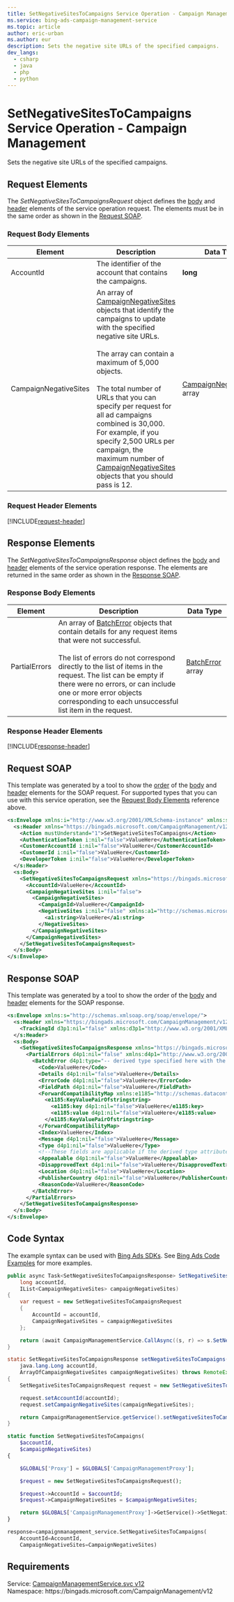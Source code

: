 ```yaml
---
title: SetNegativeSitesToCampaigns Service Operation - Campaign Management
ms.service: bing-ads-campaign-management-service
ms.topic: article
author: eric-urban
ms.author: eur
description: Sets the negative site URLs of the specified campaigns.
dev_langs: 
  - csharp
  - java
  - php
  - python
---
```

# SetNegativeSitesToCampaigns Service Operation - Campaign Management
Sets the negative site URLs of the specified campaigns.

## <a name="request"></a>Request Elements
The *SetNegativeSitesToCampaignsRequest* object defines the [body](#request-body) and [header](#request-header) elements of the service operation request. The elements must be in the same order as shown in the [Request SOAP](#request-soap). 

### <a name="request-body"></a>Request Body Elements

|Element|Description|Data Type|
|-----------|---------------|-------------|
|<a name="accountid"></a>AccountId|The identifier of the account that contains the campaigns.|**long**|
|<a name="campaignnegativesites"></a>CampaignNegativeSites|An array of [CampaignNegativeSites](campaignnegativesites.md) objects that identify the campaigns to update with the specified negative site URLs.<br/><br/>The array can contain a maximum of 5,000 objects.<br/><br/>The total number of URLs that you can specify per request for all ad campaigns combined is 30,000. For example, if you specify 2,500 URLs per campaign, the maximum number of [CampaignNegativeSites](campaignnegativesites.md) objects that you should pass is 12.|[CampaignNegativeSites](campaignnegativesites.md) array|

### <a name="request-header"></a>Request Header Elements
[!INCLUDE[request-header](./includes/request-header.md)]

## <a name="response"></a>Response Elements
The *SetNegativeSitesToCampaignsResponse* object defines the [body](#response-body) and [header](#response-header) elements of the service operation response. The elements are returned in the same order as shown in the [Response SOAP](#response-soap).

### <a name="response-body"></a>Response Body Elements

|Element|Description|Data Type|
|-----------|---------------|-------------|
|<a name="partialerrors"></a>PartialErrors|An array of [BatchError](batcherror.md) objects that contain details for any request items that were not successful.<br/><br/>The list of errors do not correspond directly to the list of items in the request. The list can be empty if there were no errors, or can include one or more error objects corresponding to each unsuccessful list item in the request.|[BatchError](batcherror.md) array|

### <a name="response-header"></a>Response Header Elements
[!INCLUDE[response-header](./includes/response-header.md)]

## <a name="request-soap"></a>Request SOAP
This template was generated by a tool to show the [order](../guides/services-protocol.md#element-order) of the [body](#request-body) and [header](#request-header) elements for the SOAP request. For supported types that you can use with this service operation, see the [Request Body Elements](#request-header) reference above.

```xml
<s:Envelope xmlns:i="http://www.w3.org/2001/XMLSchema-instance" xmlns:s="http://schemas.xmlsoap.org/soap/envelope/">
  <s:Header xmlns="https://bingads.microsoft.com/CampaignManagement/v12">
    <Action mustUnderstand="1">SetNegativeSitesToCampaigns</Action>
    <AuthenticationToken i:nil="false">ValueHere</AuthenticationToken>
    <CustomerAccountId i:nil="false">ValueHere</CustomerAccountId>
    <CustomerId i:nil="false">ValueHere</CustomerId>
    <DeveloperToken i:nil="false">ValueHere</DeveloperToken>
  </s:Header>
  <s:Body>
    <SetNegativeSitesToCampaignsRequest xmlns="https://bingads.microsoft.com/CampaignManagement/v12">
      <AccountId>ValueHere</AccountId>
      <CampaignNegativeSites i:nil="false">
        <CampaignNegativeSites>
          <CampaignId>ValueHere</CampaignId>
          <NegativeSites i:nil="false" xmlns:a1="http://schemas.microsoft.com/2003/10/Serialization/Arrays">
            <a1:string>ValueHere</a1:string>
          </NegativeSites>
        </CampaignNegativeSites>
      </CampaignNegativeSites>
    </SetNegativeSitesToCampaignsRequest>
  </s:Body>
</s:Envelope>
```

## <a name="response-soap"></a>Response SOAP
This template was generated by a tool to show the order of the [body](#response-body) and [header](#response-header) elements for the SOAP response.

```xml
<s:Envelope xmlns:s="http://schemas.xmlsoap.org/soap/envelope/">
  <s:Header xmlns="https://bingads.microsoft.com/CampaignManagement/v12">
    <TrackingId d3p1:nil="false" xmlns:d3p1="http://www.w3.org/2001/XMLSchema-instance">ValueHere</TrackingId>
  </s:Header>
  <s:Body>
    <SetNegativeSitesToCampaignsResponse xmlns="https://bingads.microsoft.com/CampaignManagement/v12">
      <PartialErrors d4p1:nil="false" xmlns:d4p1="http://www.w3.org/2001/XMLSchema-instance">
        <BatchError d4p1:type="-- derived type specified here with the appropriate prefix --">
          <Code>ValueHere</Code>
          <Details d4p1:nil="false">ValueHere</Details>
          <ErrorCode d4p1:nil="false">ValueHere</ErrorCode>
          <FieldPath d4p1:nil="false">ValueHere</FieldPath>
          <ForwardCompatibilityMap xmlns:e1185="http://schemas.datacontract.org/2004/07/System.Collections.Generic" d4p1:nil="false">
            <e1185:KeyValuePairOfstringstring>
              <e1185:key d4p1:nil="false">ValueHere</e1185:key>
              <e1185:value d4p1:nil="false">ValueHere</e1185:value>
            </e1185:KeyValuePairOfstringstring>
          </ForwardCompatibilityMap>
          <Index>ValueHere</Index>
          <Message d4p1:nil="false">ValueHere</Message>
          <Type d4p1:nil="false">ValueHere</Type>
          <!--These fields are applicable if the derived type attribute is set to EditorialError-->
          <Appealable d4p1:nil="false">ValueHere</Appealable>
          <DisapprovedText d4p1:nil="false">ValueHere</DisapprovedText>
          <Location d4p1:nil="false">ValueHere</Location>
          <PublisherCountry d4p1:nil="false">ValueHere</PublisherCountry>
          <ReasonCode>ValueHere</ReasonCode>
        </BatchError>
      </PartialErrors>
    </SetNegativeSitesToCampaignsResponse>
  </s:Body>
</s:Envelope>
```

## <a name="example"></a>Code Syntax
The example syntax can be used with [Bing Ads SDKs](../guides/client-libraries.md). See [Bing Ads Code Examples](../guides/code-examples.md) for more examples.
```csharp
public async Task<SetNegativeSitesToCampaignsResponse> SetNegativeSitesToCampaignsAsync(
	long accountId,
	IList<CampaignNegativeSites> campaignNegativeSites)
{
	var request = new SetNegativeSitesToCampaignsRequest
	{
		AccountId = accountId,
		CampaignNegativeSites = campaignNegativeSites
	};

	return (await CampaignManagementService.CallAsync((s, r) => s.SetNegativeSitesToCampaignsAsync(r), request));
}
```
```java
static SetNegativeSitesToCampaignsResponse setNegativeSitesToCampaigns(
	java.lang.Long accountId,
	ArrayOfCampaignNegativeSites campaignNegativeSites) throws RemoteException, Exception
{
	SetNegativeSitesToCampaignsRequest request = new SetNegativeSitesToCampaignsRequest();

	request.setAccountId(accountId);
	request.setCampaignNegativeSites(campaignNegativeSites);

	return CampaignManagementService.getService().setNegativeSitesToCampaigns(request);
}
```
```php
static function SetNegativeSitesToCampaigns(
	$accountId,
	$campaignNegativeSites)
{

	$GLOBALS['Proxy'] = $GLOBALS['CampaignManagementProxy'];

	$request = new SetNegativeSitesToCampaignsRequest();

	$request->AccountId = $accountId;
	$request->CampaignNegativeSites = $campaignNegativeSites;

	return $GLOBALS['CampaignManagementProxy']->GetService()->SetNegativeSitesToCampaigns($request);
}
```
```python
response=campaignmanagement_service.SetNegativeSitesToCampaigns(
	AccountId=AccountId,
	CampaignNegativeSites=CampaignNegativeSites)
```

## Requirements
Service: [CampaignManagementService.svc v12](https://campaign.api.bingads.microsoft.com/Api/Advertiser/CampaignManagement/v12/CampaignManagementService.svc)  
Namespace: https\://bingads.microsoft.com/CampaignManagement/v12  

